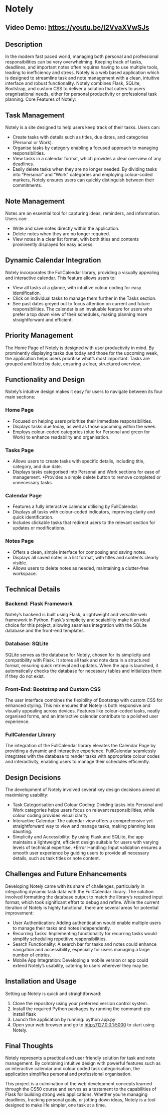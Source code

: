 # Notely

## Video Demo: https://youtu.be/l2VvaXVwSJs

## Description

In the modern fast paced world, managing both personal and professional responsibilities can be very overwhelming. Keeping track of tasks, deadlines, and important notes often requires having to use multiple tools, leading to inefficiency and stress. Notely is a web based application which is designed to streamline task and note management with a clean, intuitive interface and robust functionality. Notely combines Flask, SQLite, Bootstrap, and custom CSS to deliver a solution that caters to users oragnisational needs, either for personal productivity or professional task planning.
Core Features of Notely:

## Task Management

Notely is a site designed to help users keep track of their tasks. Users can:
* Create tasks with details such as titles, due dates, and categories (Personal or Work).
* Organise tasks by category enabling a focused approach to managing responsibilities.
* View tasks in a calendar format, which provides a clear overview of any deadlines.
* Easily delete tasks when they are no longer needed.
By dividing tasks into “Personal” and “Work” categories and employing colour-coded markers, Notely ensures users can quickly distinguish between their commitments.

## Note Management

Notes are an essential tool for capturing ideas, reminders, and information. Users can:
* Write and save notes directly within the application.
* Delete notes when they are no longer required.
* View notes in a clear list format, with both titles and contents prominently displayed for easy access.

## Dynamic Calendar Integration

Notely incorporates the FullCalendar library, providing a visually appealing and interactive calendar. This feature allows users to:
* View all tasks at a glance, with intuitive colour coding for easy identification.
* Click on individual tasks to manage them further in the Tasks section.
* See past dates greyed out to focus attention on current and future responsibilities.
The calendar is an invaluable feature for users who prefer a top down view of their schedules, making planning more straightforward and efficient.

## Priority Management

The Home Page of Notely is designed with user productivity in mind. By prominently displaying tasks due today and those for the upcoming week, the application helps users prioritise what’s most important. Tasks are grouped and listed by date, ensuring a clear, structured overview.

## Functionality and Design

Notely’s intuitive design makes it easy for users to navigate between its four main sections:

### Home Page
* Focused on helping users prioritise their immediate responsibilities.
* Displays tasks due today, as well as those upcoming within the week.
* Employs colour-coded categories (blue for Personal and green for Work) to enhance readability and organisation.
### Tasks Page
* Allows users to create tasks with specific details, including title, category, and due date.
* Displays tasks categorised into Personal and Work sections for ease of management.
*Provides a simple delete button to remove completed or unnecessary tasks.
### Calendar Page
* Features a fully interactive calendar utilising by FullCalendar.
* Displays all tasks with colour-coded indicators, improving clarity and quick identification.
* Includes clickable tasks that redirect users to the relevant section for updates or modifications.
### Notes Page
* Offers a clean, simple interface for composing and saving notes.
* Displays all saved notes in a list format, with titles and contents clearly visible.
* Allows users to delete notes as needed, maintaining a clutter-free workspace.

## Technical Details

### Backend: Flask Framework
Notely’s backend is built using Flask, a lightweight and versatile web framework in Python. Flask’s simplicity and scalability make it an ideal choice for this project, allowing seamless integration with the SQLite database and the front-end templates.
### Database: SQLite
SQLite serves as the database for Notely, chosen for its simplicity and compatibility with Flask. It stores all task and note data in a structured format, ensuring quick retrieval and updates. When the app is launched, it automatically checks the database for necessary tables and initializes them if they do not exist.
### Front-End: Bootstrap and Custom CSS
The user interface combines the flexibility of Bootstrap with custom CSS for enhanced styling. This mix ensures that Notely is both responsive and visually appealing across devices. Features like colour-coded tasks, neatly organised forms, and an interactive calendar contribute to a polished user experience.
### FullCalendar Library
The integration of the FullCalendar library elevates the Calendar Page by providing a dynamic and interactive experience. FullCalendar seamlessly integrates with the database to render tasks with appropriate colour codes and interactivity, enabling users to manage their schedules efficiently.

## Design Decisions
The development of Notely involved several key design decisions aimed at maximising usability:
* Task Categorisation and Colour Coding: Dividing tasks into Personal and Work categories helps users focus on relevant responsibilities, while colour coding provides visual clarity.
* Interactive Calendar: The calendar view offers a comprehensive yet straightforward way to view and manage tasks, making planning less daunting.
* Simplicity and Accessibility: By using Flask and SQLite, the app maintains a lightweight, efficient design suitable for users with varying levels of technical expertise.
*Error Handling: Input validation ensures a smooth user experience by guiding users to provide all necessary details, such as task titles or note content.

## Challenges and Future Enhancements
Developing Notely came with its share of challenges, particularly in integrating dynamic task data with the FullCalendar library. The solution involved formatting the database output to match the library’s required input format, which took significant effort to debug and refine.
While the current iteration of Notely is highly functional, there are several areas for potential improvement:
* User Authentication: Adding authentication would enable multiple users to manage their tasks and notes independently.
* Recurring Tasks: Implementing functionality for recurring tasks would simplify scheduling repetitive responsibilities.
* Search Functionality: A search bar for tasks and notes could enhance navigation and accessibility, especially for users managing a large number of entries.
* Mobile App Integration: Developing a mobile version or app could extend Notely’s usability, catering to users wherever they may be.

## Installation and Usage
Setting up Notely is quick and straightforward:
1. Clone the repository using your preferred version control system.
2. Install the required Python packages by running the command: pip install flask
3. Launch the application by running: python app.py
4. Open your web browser and go to http://127.0.0.1:5000 to start using Notely.

## Final Thoughts
Notely represents a practical and user friendly solution for task and note management. By combining intuitive design with powerful features such as an interactive calendar and colour coded task categorisation, the application simplifies personal and professional organisation.

This project is a culmination of the web development concepts learned through the CS50 course and serves as a testament to the capabilities of Flask for building strong web applications. Whether you’re managing deadlines, tracking personal goals, or jotting down ideas, Notely is a tool designed to make life simpler, one task at a time.

